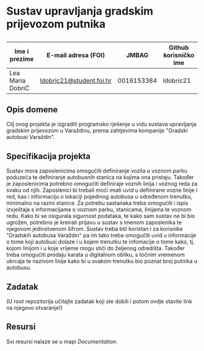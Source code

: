 # Sustav upravljanja gradskim prijevozom putnika 


## 
Ime i prezime    | E-mail adresa (FOI)      | JMBAG      | Github korisničko ime
------------     | ---------------------    | ---------- | ---------------------
Lea Maria DobriĆ | ldobric21@student.foi.hr | 0016153384 | ldobric21


## Opis domene
Cilj ovog projekta je izgraditi programsko rješenje u vidu sustava upravljanja gradskim prijevozom u Varaždinu, prema zahtjevima kompanije "Gradski autobusi Varaždin". 

## Specifikacija projekta
Sustav mora zaposlenicima omogućiti definiranje vozila u voznom parku poduzeća te definiranje autobusnih stanica na kojima ona pristaju. Također je zaposlenicima potrebno omogućiti definiraje voznih linija i voznog reda za svaku od njih. Zaposlenici bi trebali moći imati uvid u definirane vozne linije i red, kao i informaciju o lokaciji pojedinog autobusa u određenom trenutku, minimalno na razini stanice. Za potrebu sastanaka treba omogućiti i 
ispis izvještaja s informacijama o voznom parku, stanicama, linijama te voznom redu. Kako bi se osigurala sigurnost podataka, te kako sam sustav ne bi bio ugrožen, potrebno je kreirati prijavu u sustav s imenom zaposlenika te njegovom jedinstvenom šifrom. Sustav treba biti koristan i za korisnike "Gradskih autobusa Varaždin" pa im tako treba omogućiti uvid u informacije o tome koji autobusi dolaze i u kojem trenutku te infomacije o tome kako, tj. kojom linijom i u  koje vrijeme mogu stići do željenog odredišta. Također treba omogućiti prodaju karata u digitalnom obliku, s točnim vremenom ukrcaja te nazivom linije kako bi u svakom trenutku bio poznat broj putnika u autobusu. 
## Zadatak
(U root repozitorija učitajte zadatak koji ste dobili i potom ovdje stavite link na njegovo otvaranje!)

## Resursi
Svi resursi nalaze se u mapi _Documentation_. 
